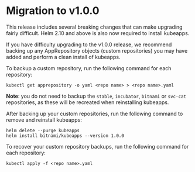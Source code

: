 # Migration to v1.0.0

This release includes several breaking changes that can make upgrading fairly
difficult. Helm 2.10 and above is also now required to install kubeapps.

If you have difficulty upgrading to the v1.0.0 release, we recommend backing up
any AppRepository objects (custom repositories) you may have added and perform a
clean install of kubeapps.

To backup a custom repository, run the following command for each repository:

```
kubectl get apprepository -o yaml <repo name> > <repo name>.yaml
```

**Note**: you do not need to backup the `stable`, `incubator`, `bitnami` or
`svc-cat` repositories, as these will be recreated when reinstalling kubeapps.

After backing up your custom repositories, run the following command to remove
and reinstall kubeapps:

```
helm delete --purge kubeapps
helm install bitnami/kubeapps --version 1.0.0
```

To recover your custom repository backups, run the following command for each
repository:

```
kubectl apply -f <repo name>.yaml
```
